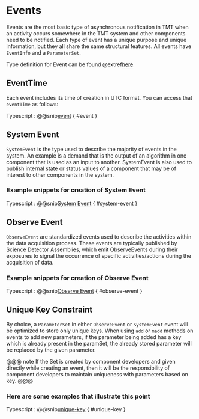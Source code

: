 # Events

Events are the most basic type of asynchronous notification in TMT when an activity occurs somewhere in the TMT system and other components need to be notified. Each type of event has a unique purpose and unique information, but they all share the same structural features. All events have `EventInfo` and a `ParameterSet`.

Type definition for Event can be found @extref[here](ts-docs:modules/clients.html#Event)

## EventTime

Each event includes its time of creation in UTC format. You can access that `eventTime` as follows:

Typescript
:   @@snip[event](../../../../example/src/documentation/params/EventExample.ts) { #event }

## System Event

`SystemEvent` is the type used to describe the majority of events in the system. An example is a demand that is the output of an algorithm in one component that is used as an input to another. SystemEvent is also used to publish internal state or status values of a component that may be of interest to other components in the system.

### Example snippets for creation of System Event

Typescript
:   @@snip[System Event](../../../../example/src/documentation/params/EventExample.ts) { #system-event }

## Observe Event

`ObserveEvent` are standardized events used to describe the activities within the data acquisition process. These events are typically published by Science Detector Assemblies, which emit ObserveEvents during their exposures to signal the occurrence of specific activities/actions during the acquisition of data.

### Example snippets for creation of Observe Event

Typescript
:   @@snip[Observe Event](../../../../example/src/documentation/params/EventExample.ts) { #observe-event }

## Unique Key Constraint

By choice, a `ParameterSet` in either `ObserveEvent` or `SystemEvent` event will be optimized to store only unique keys. When using `add` or `madd` methods on events to add new parameters, if the parameter being added has a key which is already present in the paramSet, the already stored parameter will be replaced by the given parameter.

@@@ note
If the Set is created by component developers and given directly while creating an event, then it will be the responsibility of component developers to maintain uniqueness with parameters based on key.
@@@

### Here are some examples that illustrate this point

Typescript
 :   @@snip[unique-key](../../../../example/src/documentation/params/EventExample.ts) { #unique-key }
